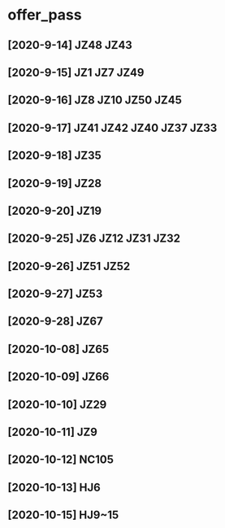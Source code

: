 # offer_pass
## [2020-9-14] JZ48 JZ43

## [2020-9-15] JZ1 JZ7 JZ49

## [2020-9-16] JZ8 JZ10 JZ50 JZ45

## [2020-9-17] JZ41 JZ42 JZ40 JZ37 JZ33

## [2020-9-18] JZ35

## [2020-9-19] JZ28

## [2020-9-20] JZ19

## [2020-9-25] JZ6 JZ12 JZ31 JZ32

## [2020-9-26] JZ51 JZ52

## [2020-9-27] JZ53

## [2020-9-28] JZ67

## [2020-10-08] JZ65

## [2020-10-09] JZ66

## [2020-10-10] JZ29

## [2020-10-11] JZ9

## [2020-10-12] NC105

## [2020-10-13] HJ6


## [2020-10-15] HJ9~15
